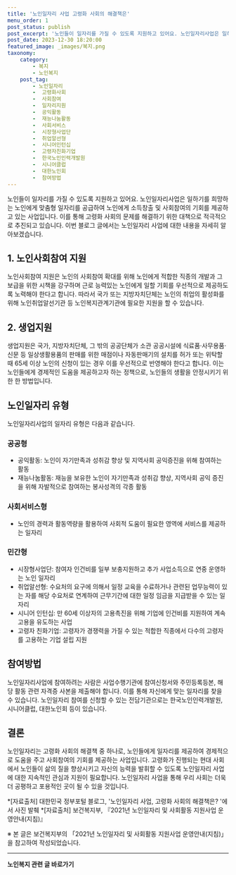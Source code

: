 ```yaml
---
title: '노인일자리 사업 고령화 사회의 해결책은'
menu_order: 1
post_status: publish
post_excerpt: '노인들이 일자리를 가질 수 있도록 지원하고 있어요. 노인일자리사업은 일하기를 희망하는 노인에게 맞춤형 일자리를 공급하여 노인에게 소득창출 및 사회참여의 기회를 제공하고 있는 사업입니다. 이를 통해 고령화 사회의 문제를 해결하기 위한 대책으로 적극적으로 추진되고 있습니다. 이번 블로그 글에서는 노인일자리 사업에 대한 내용을 자세히 알아보겠습니다.'
post_date: 2023-12-30 18:20:00
featured_image: _images/복지.png
taxonomy:
    category:
        - 복지
        - 노인복지
    post_tag:
        - 노인일자리
        -  고령화사회
        -  사회참여
        -  일자리지원
        -  공익활동
        -  재능나눔활동
        -  사회서비스
        -  시장형사업단
        -  취업알선형
        -  시니어인턴십
        -  고령자친화기업
        -  한국노인인력개발원
        -  시니어클럽
        -  대한노인회
        -  참여방법
---
```




노인들이 일자리를 가질 수 있도록 지원하고 있어요. 노인일자리사업은 일하기를 희망하는 노인에게 맞춤형 일자리를 공급하여 노인에게 소득창출 및 사회참여의 기회를 제공하고 있는 사업입니다. 이를 통해 고령화 사회의 문제를 해결하기 위한 대책으로 적극적으로 추진되고 있습니다. 이번 블로그 글에서는 노인일자리 사업에 대한 내용을 자세히 알아보겠습니다.

## 1. 노인사회참여 지원

노인사회참여 지원은 노인의 사회참여 확대를 위해 노인에게 적합한 직종의 개발과 그 보급을 위한 시책을 강구하며 근로 능력있는 노인에게 일할 기회를 우선적으로 제공하도록 노력해야 한다고 합니다. 따라서 국가 또는 지방자치단체는 노인의 취업의 활성화를 위해 노인취업알선기관 등 노인복지관계기관에 필요한 지원을 할 수 있습니다.

## 2. 생업지원

생업지원은 국가, 지방자치단체, 그 밖의 공공단체가 소관 공공시설에 식료품·사무용품·신문 등 일상생활용품의 판매를 위한 매점이나 자동판매기의 설치를 허가 또는 위탁할 때 65세 이상 노인의 신청이 있는 경우 이를 우선적으로 반영해야 한다고 합니다. 이는 노인들에게 경제적인 도움을 제공하고자 하는 정책으로, 노인들의 생활을 안정시키기 위한 한 방법입니다.

## 노인일자리 유형

노인일자리사업의 일자리 유형은 다음과 같습니다.

### 공공형

- 공익활동: 노인이 자기만족과 성취감 향상 및 지역사회 공익증진을 위해 참여하는 활동
- 재능나눔활동: 재능을 보유한 노인이 자기만족과 성취감 향상, 지역사회 공익 증진을 위해 자발적으로 참여하는 봉사성격의 각종 활동

### 사회서비스형

- 노인의 경력과 활동역량을 활용하여 사회적 도움이 필요한 영역에 서비스를 제공하는 일자리

### 민간형

- 시장형사업단: 참여자 인건비를 일부 보충지원하고 추가 사업소득으로 연중 운영하는 노인 일자리
- 취업알선형: 수요처의 요구에 의해서 일정 교육을 수료하거나 관련된 업무능력이 있는 자를 해당 수요처로 연계하여 근무기간에 대한 일정 임금을 지급받을 수 있는 일자리
- 시니어 인턴십: 만 60세 이상자의 고용촉진을 위해 기업에 인건비를 지원하여 계속고용을 유도하는 사업
- 고령자 친화기업: 고령자가 경쟁력을 가질 수 있는 적합한 직종에서 다수의 고령자를 고용하는 기업 설립 지원

## 참여방법

노인일자리사업에 참여하려는 사람은 사업수행기관에 참여신청서와 주민등록등본, 해당 활동 관련 자격증 사본을 제출해야 합니다. 이를 통해 자신에게 맞는 일자리를 찾을 수 있습니다. 노인일자리 참여를 신청할 수 있는 전담기관으로는 한국노인인력개발원, 시니어클럽, 대한노인회 등이 있습니다.

## 결론

노인일자리는 고령화 사회의 해결책 중 하나로, 노인들에게 일자리를 제공하여 경제적으로 도움을 주고 사회참여의 기회를 제공하는 사업입니다. 고령화가 진행되는 현대 사회에서 노인들이 삶의 질을 향상시키고 자신의 능력을 발휘할 수 있도록 노인일자리 사업에 대한 지속적인 관심과 지원이 필요합니다. 노인일자리 사업을 통해 우리 사회는 더욱 더 공평하고 포용적인 곳이 될 수 있을 것입니다.

*[자료출처] 대한민국 정부포털 블로그, '노인일자리 사업, 고령화 사회의 해결책은? '에서 사진 발췌
*[자료출처] 보건복지부, 『2021년 노인일자리 및 사회활동 지원사업 운영안내(지침)』

※ 본 글은 보건복지부의 「2021년 노인일자리 및 사회활동 지원사업 운영안내(지침)」을 참고하여 작성되었습니다.
<!-- wp:separator -->
<hr class="wp-block-separator has-alpha-channel-opacity"/>
<!-- /wp:separator -->

<!-- wp:group {"backgroundColor":"base","layout":{"type":"constrained"}} -->
<div class="wp-block-group has-base-background-color has-background"><!-- wp:paragraph {"align":"center","fontSize":"medium"} -->
<p class="has-text-align-center has-large-font-size"><strong>노인복지 관련 글 바로가기</strong></p>
<!-- /wp:paragraph -->


<!-- wp:latest-posts
{"categories":[{"id":15998,"count":19,"description":"","link":"https://uknowlaw.com/category/%eb%85%b8%ec%9d%b8%eb%b3%b5%ec%a7%80/","name":"노인복지","slug":"노인복지","taxonomy":"category","parent":0,"meta":[],"_links":{"self":[{"href":"https://uknowlaw.com/wp-json/wp/v2/categories/15998"}],"collection":[{"href":"https://uknowlaw.com/wp-json/wp/v2/categories"}],"about":[{"href":"https://uknowlaw.com/wp-json/wp/v2/taxonomies/category"}],"wp:post_type":[{"href":"https://uknowlaw.com/wp-json/wp/v2/posts?categories=15998"}],"curies":[{"name":"wp","href":"https://api.w.org/{rel}","templated":true}]}}],"postsToShow":100,"excerptLength":28,"postLayout":"grid","columns":2,"featuredImageAlign":"left","featuredImageSizeSlug":"large","fontSize":"small"} /--></div>
<!-- /wp:group -->
